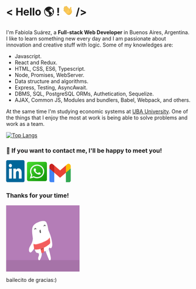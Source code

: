# < Hello 🌎 ! <img src= "wave.gif" width="30px"/> />
 I'm Fabiola Suárez, a **Full-stack Web Developer** in Buenos Aires, Argentina. I like to learn something new every day and I am passionate about innovation and creative stuff with logic. Some of my knowledges are:
* Javascript.
* React and Redux.
* HTML, CSS, ES6, Typescript.
* Node, Promises, WebServer.
* Data structure and algorithms.
* Express, Testing, AsyncAwait.
* DBMS, SQL, PostgreSQL ORMs, Authetication, Sequelize.
* AJAX, Common JS, Modules and bundlers, Babel, Webpack, and others.

 At the same time I'm studying economic systems at <a href="https://www.economicas.uba.ar/alumnos/sistemas/"> UBA University</a>. One of the things that I enjoy the most at work is being able to solve problems and work as a team. 
<!-- agregar que metodologia agil me gusta usar (aka scrum u otras...) -->
[![Top Langs](https://github-readme-stats.vercel.app/api/top-langs/?username=renatoy&layout=compact)](https://github.com/renatoy/github-readme-stats)
<!-- acomodar esto a mi perfil -->
### 🔎 If you want to contact me, I'll be happy to meet you!   
<a title="LinkedIn" href="https://www.linkedin.com/in/fabiolajsm/"><img src="https://raw.githubusercontent.com/triciopa/triciopa/main/logos/others/linkedin-icon-2.svg" alt="LinkedIn" height="60" width="50"/></a>   <a href="https://wa.me/+5491133398516/?text=Hi Fabiola!"> <img alt="WhatsApp" src="ws.png" height="58" width="60" ></a>
<a href="mailto:suarezfabiola17@gmail.com"> <img alt="E-mail" src="gmail.png" height="50" width="58" ></a>


### Thanks for your time!
<img align="center" width="200" height="180" src="good.gif"></a>

bailecito de gracias:)

